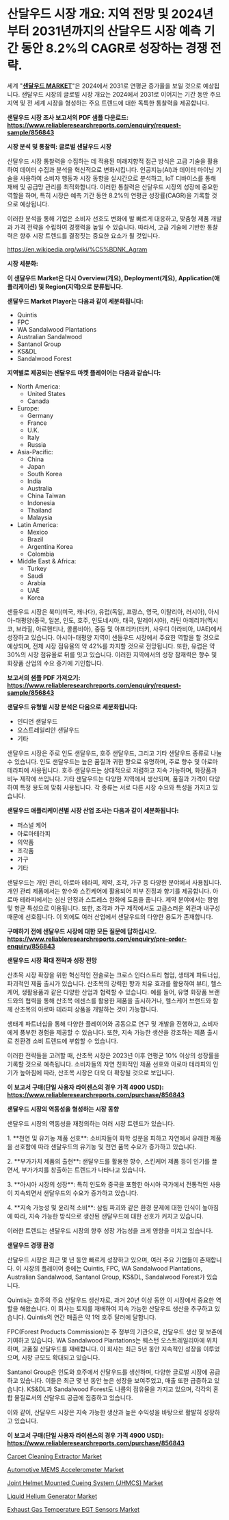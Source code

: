 <p><h1>산달우드 시장 개요: 지역 전망 및 2024년부터 2031년까지의 산달우드 시장 예측 기간 동안 8.2%의 CAGR로 성장하는 경쟁 전략.</h1></p><p>세계 "<strong><a href="https://www.reliableresearchreports.com/sandalwood-r856843?utm_campaign=106&utm_medium=8&utm_source=Github&utm_content=ia&utm_term=06102024&utm_id=sandalwood">샌달우드 MARKET</a></strong>"은 2024에서 2031로 연평균 증가율을 보일 것으로 예상됩니다. 샌달우드 시장의 글로벌 시장 개요는 2024에서 2031로 이어지는 기간 동안 주요 지역 및 전 세계 시장을 형성하는 주요 트렌드에 대한 독특한 통찰력을 제공합니다.</p>
<p><strong>샌달우드 시장 조사 보고서의 PDF 샘플 다운로드: <a href="https://www.reliableresearchreports.com/enquiry/request-sample/856843?utm_campaign=106&utm_medium=8&utm_source=Github&utm_content=ia&utm_term=06102024&utm_id=sandalwood">https://www.reliableresearchreports.com/enquiry/request-sample/856843</a></strong></p>
<p><strong>시장 분석 및 통찰력: 글로벌 샌달우드 시장</strong></p>
<p><p>산달우드 시장 통찰력을 수집하는 데 적용된 미래지향적 접근 방식은 고급 기술을 활용하여 데이터 수집과 분석을 혁신적으로 변화시킵니다. 인공지능(AI)과 데이터 마이닝 기술을 사용하여 소비자 행동과 시장 동향을 실시간으로 분석하고, IoT 디바이스를 통해 재배 및 공급망 관리를 최적화합니다. 이러한 통찰력은 산달우드 시장의 성장에 중요한 역할을 하며, 특히 시장은 예측 기간 동안 8.2%의 연평균 성장률(CAGR)을 기록할 것으로 예상됩니다. </p><p>이러한 분석을 통해 기업은 소비자 선호도 변화에 발 빠르게 대응하고, 맞춤형 제품 개발과 가격 전략을 수립하여 경쟁력을 높일 수 있습니다. 따라서, 고급 기술에 기반한 통찰력은 향후 시장 트렌드를 결정짓는 중요한 요소가 될 것입니다.</p></p>
<p><a href="%7CAUTHORITHY_DOMAIN_URL%7C?utm_campaign=106&utm_medium=8&utm_source=Github&utm_content=ia&utm_term=06102024&utm_id=sandalwood">https://en.wikipedia.org/wiki/%C5%BDNK_Agram</a></p>
<p><strong>시장 세분화:</strong></p>
<p><strong>이 샌달우드 Market은 다시 Overview(개요), Deployment(개요), Application(애플리케이션) 및 Region(지역)으로 분류됩니다.</strong></p>
<p><strong>샌달우드 Market Player는 다음과 같이 세분화됩니다:</strong></p>
<p><ul><li>Quintis</li><li>FPC</li><li>WA Sandalwood Plantations</li><li>Australian Sandalwood</li><li>Santanol Group</li><li>KS&DL</li><li>Sandalwood Forest</li></ul></p>
<p><strong>지역별로 제공되는 샌달우드 마켓 플레이어는 다음과 같습니다:</strong></p>
<p><ul>
    <li>
        North America:
        <ul>
            <li>United States</li>
            <li>Canada</li>
        </ul>
    </li>
    <li>
        Europe:
        <ul>
            <li>Germany</li>
            <li>France</li>
            <li>U.K.</li>
            <li>Italy</li>
            <li>Russia</li>
        </ul>
    </li>
    <li>
        Asia-Pacific:
        <ul>
            <li>China</li>
            <li>Japan</li>
            <li>South Korea</li>
            <li>India</li>
            <li>Australia</li>
            <li>China Taiwan</li>
            <li>Indonesia</li>
            <li>Thailand</li>
            <li>Malaysia</li>
        </ul>
    </li>
    <li>
        Latin America:
        <ul>
            <li>Mexico</li>
            <li>Brazil</li>
            <li>Argentina Korea</li>
            <li>Colombia</li>
        </ul>
    </li>
    <li>
        Middle East & Africa:
        <ul>
            <li>Turkey</li>
            <li>Saudi</li>
            <li>Arabia</li>
            <li>UAE</li>
            <li>Korea</li>
        </ul>
    </li>
    </ul></p>
<p><p>샌들우드 시장은 북미(미국, 캐나다), 유럽(독일, 프랑스, 영국, 이탈리아, 러시아), 아시아-태평양(중국, 일본, 인도, 호주, 인도네시아, 태국, 말레이시아), 라틴 아메리카(멕시코, 브라질, 아르헨티나, 콜롬비아), 중동 및 아프리카(터키, 사우디 아라비아, UAE)에서 성장하고 있습니다. 아시아-태평양 지역이 샌들우드 시장에서 주요한 역할을 할 것으로 예상되며, 전체 시장 점유율의 약 42%를 차지할 것으로 전망됩니다. 또한, 유럽은 약 30%의 시장 점유율로 뒤를 잇고 있습니다. 이러한 지역에서의 성장 잠재력은 향수 및 화장품 산업의 수요 증가에 기인합니다.</p></p>
<p><strong>보고서의 샘플 PDF 가져오기: <a href="https://www.reliableresearchreports.com/enquiry/request-sample/856843?utm_campaign=106&utm_medium=8&utm_source=Github&utm_content=ia&utm_term=06102024&utm_id=sandalwood">https://www.reliableresearchreports.com/enquiry/request-sample/856843</a></strong></p>
<p><strong>샌달우드 유형별 시장 분석은 다음으로 세분화됩니다:</strong></p>
<p><ul><li>인디언 샌달우드</li><li>오스트레일리안 샌달우드</li><li>기타</li></ul></p>
<p><p>샌달우드 시장은 주로 인도 샌달우드, 호주 샌달우드, 그리고 기타 샌달우드 종류로 나눌 수 있습니다. 인도 샌달우드는 높은 품질과 귀한 향으로 유명하며, 주로 향수 및 아로마 테라피에 사용됩니다. 호주 샌달우드는 상대적으로 저렴하고 지속 가능하며, 화장품과 비누 제작에 쓰입니다. 기타 샌달우드는 다양한 지역에서 생산되며, 품질과 가격이 다양하여 특정 용도에 맞춰 사용됩니다. 각 종류는 서로 다른 시장 수요와 특성을 가지고 있습니다.</p></p>
<p><strong>샌달우드 애플리케이션별 시장 산업 조사는 다음과 같이 세분화됩니다:</strong></p>
<p><ul><li>퍼스널 케어</li><li>아로마테라피</li><li>의약품</li><li>조각품</li><li>가구</li><li>기타</li></ul></p>
<p><p>샌달우드는 개인 관리, 아로마 테라피, 제약, 조각, 가구 등 다양한 분야에서 사용됩니다. 개인 관리 제품에서는 향수와 스킨케어에 활용되어 피부 진정과 향기를 제공합니다. 아로마 테라피에서는 심신 안정과 스트레스 완화에 도움을 줍니다. 제약 분야에서는 항염 및 항균 특성으로 이용됩니다. 또한, 조각과 가구 제작에서도 고급스러운 외관과 내구성 때문에 선호됩니다. 이 외에도 여러 산업에서 샌달우드의 다양한 용도가 존재합니다.</p></p>
<p><strong>구매하기 전에 샌달우드 시장에 대한 모든 질문에 답하십시오. <a href="https://www.reliableresearchreports.com/enquiry/pre-order-enquiry/856843?utm_campaign=106&utm_medium=8&utm_source=Github&utm_content=ia&utm_term=06102024&utm_id=sandalwood">https://www.reliableresearchreports.com/enquiry/pre-order-enquiry/856843</a></strong></p>
<p><strong>샌달우드 시장 확대 전략과 성장 전망</strong></p>
<p><p>산초목 시장 확장을 위한 혁신적인 전술로는 크로스 인더스트리 협업, 생태계 파트너십, 파괴적인 제품 출시가 있습니다. 산초목의 강력한 향과 치유 효과를 활용하여 뷰티, 헬스케어, 생활용품과 같은 다양한 산업과 협력할 수 있습니다. 예를 들어, 유명 화장품 브랜드와의 협력을 통해 산초목 에센스를 활용한 제품을 출시하거나, 헬스케어 브랜드와 함께 산초목의 아로마 테라피 상품을 개발하는 것이 가능합니다.</p><p>생태계 파트너십을 통해 다양한 플레이어와 공동으로 연구 및 개발을 진행하고, 소비자에게 풍부한 경험을 제공할 수 있습니다. 또한, 지속 가능한 생산을 강조하는 제품 출시로 친환경 소비 트렌드에 부합할 수 있습니다.</p><p>이러한 전략들을 고려할 때, 산초목 시장은 2023년 이후 연평균 10% 이상의 성장률을 기록할 것으로 예측됩니다. 소비자들의 자연 친화적인 제품 선호와 아로마 테라피의 인기가 높아짐에 따라, 산초목 시장은 더욱 더 확장될 것으로 보입니다.</p></p>
<p><strong>이 보고서 구매(단일 사용자 라이센스의 경우 가격 4900 USD): <a href="https://www.reliableresearchreports.com/purchase/856843?utm_campaign=106&utm_medium=8&utm_source=Github&utm_content=ia&utm_term=06102024&utm_id=sandalwood">https://www.reliableresearchreports.com/purchase/856843</a></strong></p>
<p><strong>샌달우드 시장의 역동성을 형성하는 시장 동향</strong></p>
<p><p>샌달우드 시장의 역동성을 재정의하는 여러 시장 트렌드가 있습니다. </p><p>1. **천연 및 유기농 제품 선호**: 소비자들이 화학 성분을 피하고 자연에서 유래한 제품을 선호함에 따라 샌달우드의 유기농 및 천연 품목 수요가 증가하고 있습니다.</p><p>2. **부가가치 제품의 출현**: 샌달우드를 활용한 향수, 스킨케어 제품 등이 인기를 끌면서, 부가가치를 창출하는 트렌드가 나타나고 있습니다.</p><p>3. **아시아 시장의 성장**: 특히 인도와 중국을 포함한 아시아 국가에서 전통적인 사용이 지속되면서 샌달우드의 수요가 증가하고 있습니다.</p><p>4. **지속 가능성 및 윤리적 소비**: 삼림 파괴와 같은 환경 문제에 대한 인식이 높아짐에 따라, 지속 가능한 방식으로 생산된 샌달우드에 대한 선호가 커지고 있습니다.</p><p>이러한 트렌드는 샌달우드 시장의 향후 성장 가능성을 크게 영향을 미치고 있습니다.</p></p>
<p><strong>샌달우드 경쟁 환경</strong></p>
<p><p>산달우드 시장은 최근 몇 년 동안 빠르게 성장하고 있으며, 여러 주요 기업들이 존재합니다. 이 시장의 플레이어 중에는 Quintis, FPC, WA Sandalwood Plantations, Australian Sandalwood, Santanol Group, KS&DL, Sandalwood Forest가 있습니다.</p><p>Quintis는 호주의 주요 산달우드 생산자로, 과거 20년 이상 동안 이 시장에서 중요한 역할을 해왔습니다. 이 회사는 토지를 재배하여 지속 가능한 산달우드 생산을 추구하고 있습니다. Quintis의 연간 매출은 약 1억 호주 달러에 달합니다.</p><p>FPC(Forest Products Commission)는 주 정부의 기관으로, 산달우드 생산 및 보존에 기여하고 있습니다. WA Sandalwood Plantations는 웨스턴 오스트레일리아에 위치하며, 고품질 산달우드를 재배합니다. 이 회사는 최근 5년 동안 지속적인 성장을 이루었으며, 시장 규모도 확대되고 있습니다.</p><p>Santanol Group은 인도와 호주에서 산달우드를 생산하며, 다양한 글로벌 시장에 공급하고 있습니다. 이들은 최근 몇 년 동안 높은 성장을 보여주었고, 매출 또한 급증하고 있습니다. KS&DL과 Sandalwood Forest도 나름의 점유율을 가지고 있으며, 각각의 혼합 물질로서의 산달우드 공급에 집중하고 있습니다.</p><p>이와 같이, 산달우드 시장은 지속 가능한 생산과 높은 수익성을 바탕으로 활발히 성장하고 있습니다.</p></p>
<p><strong>이 보고서 구매(단일 사용자 라이센스의 경우 가격 4900 USD): <a href="https://www.reliableresearchreports.com/purchase/856843?utm_campaign=106&utm_medium=8&utm_source=Github&utm_content=ia&utm_term=06102024&utm_id=sandalwood">https://www.reliableresearchreports.com/purchase/856843</a></strong></p>
<p><p><a href="https://www.linkedin.com/pulse/carpet-cleaning-extractor-market-velocity-14-cagr-trajectory-ohzee?utm_campaign=106&utm_medium=8&utm_source=Github&utm_content=ia&utm_term=06102024&utm_id=sandalwood">Carpet Cleaning Extractor Market</a></p><p><a href="https://issuu.com/reportprime-2/docs/automotive-mems-accelerometer-marke_f010d7b226960e?utm_campaign=106&utm_medium=8&utm_source=Github&utm_content=ia&utm_term=06102024&utm_id=sandalwood">Automotive MEMS Accelerometer Market</a></p><p><a href="https://github.com/GraceTurner587/Market-Research-Report-List-1/blob/main/joint-helmet-mounted-cueing-system-jhmcs-market.md?utm_campaign=106&utm_medium=8&utm_source=Github&utm_content=ia&utm_term=06102024&utm_id=sandalwood">Joint Helmet Mounted Cueing System (JHMCS) Market</a></p><p><a href="https://www.linkedin.com/pulse/liquid-helium-generator-market-strategic-insights-product-axzpe?utm_campaign=106&utm_medium=8&utm_source=Github&utm_content=ia&utm_term=06102024&utm_id=sandalwood">Liquid Helium Generator Market</a></p><p><a href="https://issuu.com/reportprime-2/docs/exhaust-gas-temperature-egt-sensors_3a0a9547a420d3?utm_campaign=106&utm_medium=8&utm_source=Github&utm_content=ia&utm_term=06102024&utm_id=sandalwood">Exhaust Gas Temperature EGT Sensors Market</a></p></p>